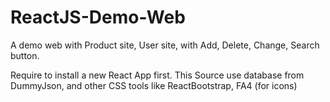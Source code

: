 # ReactJS-Demo-Web
A demo web with Product site, User site, with Add, Delete, Change, Search button.

Require to install a new React App first. This Source use database from DummyJson, and other CSS tools like ReactBootstrap, FA4 (for icons)
